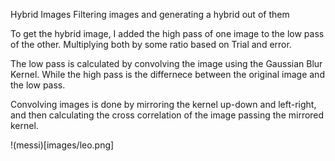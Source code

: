 Hybrid Images
Filtering images and generating a hybrid out of them

To get the hybrid image, I added the high pass of one image to the low pass of the other. Multiplying both by some ratio based on Trial and error.

The low pass is calculated by convolving the image using the Gaussian Blur Kernel. While the high pass is the differnece between the original image and the low pass.

Convolving images is done by mirroring the kernel up-down and left-right, and then calculating the cross correlation of the image passing the mirrored kernel.

!(messi)[images/leo.png]
